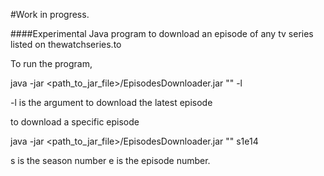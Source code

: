 #Work in progress.

####Experimental Java program to download an episode of any tv series listed on thewatchseries.to

To run the program,

java -jar <path_to_jar_file>/EpisodesDownloader.jar "<series name>" -l

-l is the argument to download the latest episode

to download a specific episode

java -jar <path_to_jar_file>/EpisodesDownloader.jar "<series name>" s1e14

s<number> is the season number e<number> is the episode number.